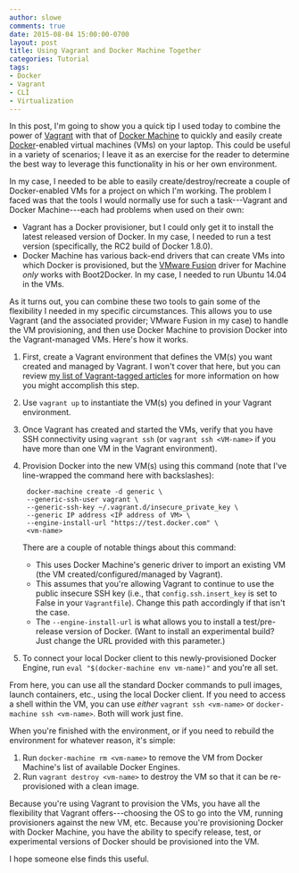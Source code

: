 ```yaml
---
author: slowe
comments: true
date: 2015-08-04 15:00:00-0700
layout: post
title: Using Vagrant and Docker Machine Together
categories: Tutorial
tags:
- Docker
- Vagrant
- CLI
- Virtualization
---
```


In this post, I'm going to show you a quick tip I used today to combine the power of [Vagrant][link-1] with that of [Docker Machine][link-3] to quickly and easily create [Docker][link-2]-enabled virtual machines (VMs) on your laptop. This could be useful in a variety of scenarios; I leave it as an exercise for the reader to determine the best way to leverage this functionality in his or her own environment.

In my case, I needed to be able to easily create/destroy/recreate a couple of Docker-enabled VMs for a project on which I'm working. The problem I faced was that the tools I would normally use for such a task---Vagrant and Docker Machine---each had problems when used on their own:

* Vagrant has a Docker provisioner, but I could only get it to install the latest released version of Docker. In my case, I needed to run a test version (specifically, the RC2 build of Docker 1.8.0).
* Docker Machine has various back-end drivers that can create VMs into which Docker is provisioned, but the [VMware Fusion][link-4] driver for Machine _only_ works with Boot2Docker. In my case, I needed to run Ubuntu 14.04 in the VMs.

As it turns out, you can combine these two tools to gain some of the flexibility I needed in my specific circumstances. This allows you to use Vagrant (and the associated provider; VMware Fusion in my case) to handle the VM provisioning, and then use Docker Machine to provision Docker into the Vagrant-managed VMs. Here's how it works.

1. First, create a Vagrant environment that defines the VM(s) you want created and managed by Vagrant. I won't cover that here, but you can review [my list of Vagrant-tagged articles][link-5] for more information on how you might accomplish this step.
2. Use `vagrant up` to instantiate the VM(s) you defined in your Vagrant environment.
3. Once Vagrant has created and started the VMs, verify that you have SSH connectivity using `vagrant ssh` (or `vagrant ssh <VM-name>` if you have more than one VM in the Vagrant environment).
4. Provision Docker into the new VM(s) using this command (note that I've line-wrapped the command here with backslashes):

        docker-machine create -d generic \
        --generic-ssh-user vagrant \
        --generic-ssh-key ~/.vagrant.d/insecure_private_key \
        --generic IP address <IP address of VM> \
        --engine-install-url "https://test.docker.com" \
        <vm-name>

    There are a couple of notable things about this command:

    * This uses Docker Machine's generic driver to import an existing VM (the VM created/configured/managed by Vagrant).
    * This assumes that you're allowing Vagrant to continue to use the public insecure SSH key (i.e., that `config.ssh.insert_key` is set to False in your `Vagrantfile`). Change this path accordingly if that isn't the case.
    * The `--engine-install-url` is what allows you to install a test/pre-release version of Docker. (Want to install an experimental build? Just change the URL provided with this parameter.)
5. To connect your local Docker client to this newly-provisioned Docker Engine, run `eval "$(docker-machine env vm-name)"` and you're all set.

From here, you can use all the standard Docker commands to pull images, launch containers, etc., using the local Docker client. If you need to access a shell within the VM, you can use _either_ `vagrant ssh <vm-name>` or `docker-machine ssh <vm-name>`. Both will work just fine.

When you're finished with the environment, or if you need to rebuild the environment for whatever reason, it's simple:

1. Run `docker-machine rm <vm-name>` to remove the VM from Docker Machine's list of available Docker Engines.
2. Run `vagrant destroy <vm-name>` to destroy the VM so that it can be re-provisioned with a clean image.

Because you're using Vagrant to provision the VMs, you have all the flexibility that Vagrant offers---choosing the OS to go into the VM, running provisioners against the new VM, etc. Because you're provisioning Docker with Docker Machine, you have the ability to specify release, test, or experimental versions of Docker should be provisioned into the VM.

I hope someone else finds this useful.


[link-1]: http://www.vagrantup.com/
[link-2]: https://www.docker.com/
[link-3]: https://docs.docker.com/machine/
[link-4]: http://www.vmware.com/products/fusion/
[link-5]: http://blog.scottlowe.org/tags/#Vagrant
